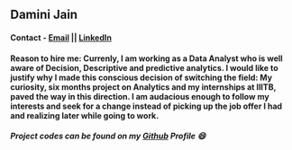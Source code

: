 ## Damini Jain
  
  
  
#### Contact - [Email](mailto:jaindamini1111@gmail.com) || [LinkedIn](https://www.linkedin.com/in/damini-jain-108113)


#### Reason to hire me: Currenly, I am working as a Data Analyst who is well aware of Decision, Descriptive and predictive analytics. I would like to justify why I made this conscious decision of switching the field: My curiosity, six months project on Analytics and my internships at IIITB, paved the way in this direction. I am audacious enough to follow my interests and seek for a change instead of picking up the job offer I had and realizing later while going to work.

##### Project codes can be found on my [Github](https://github.com/jaindamini1111) Profile :smile:
